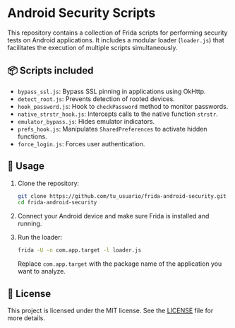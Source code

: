 # Android Security Scripts

This repository contains a collection of Frida scripts for performing security tests on Android applications. It includes a modular loader (`loader.js`) that facilitates the execution of multiple scripts simultaneously.

## 📦 Scripts included

- `bypass_ssl.js`: Bypass SSL pinning in applications using OkHttp.
- `detect_root.js`: Prevents detection of rooted devices.
- `hook_password.js`: Hook to `checkPassword` method to monitor passwords.
- `native_strstr_hook.js`: Intercepts calls to the native function `strstr`.
- `emulator_bypass.js`: Hides emulator indicators.
- `prefs_hook.js`: Manipulates `SharedPreferences` to activate hidden functions.
- `force_login.js`: Forces user authentication.

## 🚀 Usage

1. Clone the repository:

   ```bash
   git clone https://github.com/tu_usuario/frida-android-security.git
   cd frida-android-security
   ```

2. Connect your Android device and make sure Frida is installed and running.

3. Run the loader:

   ```bash
   frida -U -n com.app.target -l loader.js
   ```

   Replace `com.app.target` with the package name of the application you want to analyze.

## 📄 License 

This project is licensed under the MIT license. See the [LICENSE](LICENSE) file for more details.